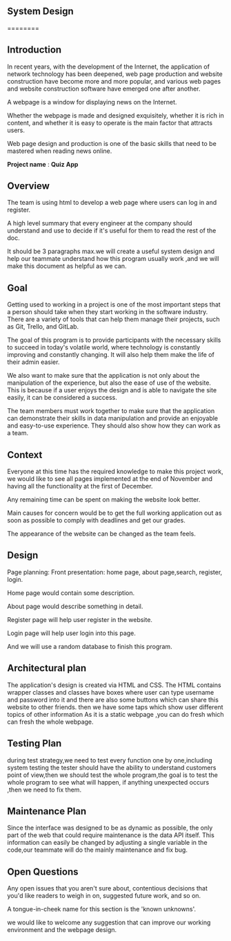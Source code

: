 ## System Design
========
## Introduction
In recent years, with the development of the Internet, the application of network technology has been deepened, web page production and website construction
have become more and more popular, and various web pages and website construction software have emerged one after another.

A webpage is a window for displaying news on the Internet.

Whether the webpage is made and designed exquisitely, whether it is rich in content, and whether it is easy to operate is the main factor that attracts users.

Web page design and production is one of the basic skills that need to be mastered when reading news online.


__Project name__ : **Quiz App**

## Overview
The team is using html to develop a web page where users can log in and register.

A high level summary that every engineer at the company should understand and use to decide if it's useful for them to read the rest of the doc. 

It should be 3 paragraphs max.we will create a useful system design and help our teammate understand how this program usually work ,and we will make this document as helpful as we can.


## Goal
Getting used to working in a project is one of the most important steps that a person should take when they start working in the software industry. There are a variety of tools that can help them manage their projects, such as Git, Trello, and GitLab.

The goal of this program is to provide participants with the necessary skills to succeed in today's volatile world, where technology is constantly improving and constantly changing. It will also help them make the life of their admin easier.

We also want to make sure that the application is not only about the manipulation of the experience, but also the ease of use of the website. This is because if a user enjoys the design and is able to navigate the site easily, it can be considered a success.

The team members must work together to make sure that the application can demonstrate their skills in data manipulation and provide an enjoyable and easy-to-use experience. They should also show how they can work as a team.

## Context
Everyone at this time has the required knowledge to make this project work, we would like to see all pages implemented at the end of November and having all the functionality at the first of December.

Any remaining time can be spent on making the website look better.

Main causes for concern would be to get the full working application out as soon as possible to comply with deadlines and get our grades.

The appearance of the website can be changed as the team feels.

## Design
Page planning: Front presentation: home page, about page,search, register, login.

Home page would contain some description.

About page would describe something in detail.

Register page will help user register in the website.

Login page will help user login into this page.

And we will use a random database to finish this program.

## Architectural plan
The application's design is created via HTML and CSS. 
The HTML contains wrapper classes and classes have boxes where user can type username and password into it and
there are also some buttons which can share this website to other friends.
then we have some taps which show user different topics of other information As it is a static webpage ,you can do fresh which can fresh the whole webpage.


## Testing Plan
during test strategy,we need to test every function one by one,including system testing the tester should have the ability to understand customers point of view,then we should test the whole program,the goal is to test the whole program to see what will happen, if anything unexpected occurs ,then we need to fix them.

## Maintenance Plan
Since the interface was designed to be as dynamic as possible, the only part of the web that could require maintenance is the data API itself. This information can easily be changed by adjusting a single variable in the code,our teammate will do the mainly maintenance and fix bug.

## Open Questions
Any open issues that you aren't sure about, contentious decisions that you'd like readers to weigh in on, suggested future work, and so on.

A tongue-in-cheek name for this section is the 'known unknowns'.

we would like to welcome any suggestion that can improve our working environment and the webpage design.
